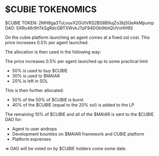 $CUBIE TOKENOMICS
=====

$CUBIE TOKEN: 2MH8ga3TuLvuvX2GUtVRS2BS8B9ujZo3bj5QeAkMpump
DAO: EKRo46r9hTkSgRdcGBTXWvkJTpF94DGb9tbtQUVvHH9S


On the cubie platform launching an agent comes at a fixed sol cost.
This price increases 0.5% per agent launched.


The allocation is then used in the following way:

The price increases 0.5% per agent launched up to some practical limit

- 50% is used to buy $CUBIE 
- 30% is used to $MAIAR
- 20% is left in SOL

This is then further allocated:
- 50% of the 50% of $CUBIE is burnt 
- 40% of the $CUBIE (equal to the 20% sol) is added to the LP 

The remaining 10% of $CUBIE and all of the $MAIAR is sent to the  $CUBIE DAO for:
- Agent to user airdrops 
- Development bounties on $MAIAR framework and CUBIE platform
- Platform exprenses 


=> DAO will be voted on by $CUBIE holders come some date.

